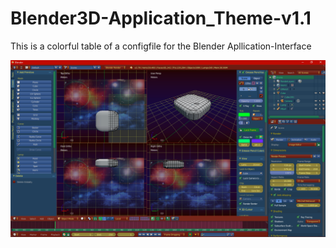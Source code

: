 # Blender3D-Application_Theme-v1.1
This is a colorful table of a configfile for the Blender Apllication-Interface

![Blender :: Screenshot](https://raw.githubusercontent.com/Sun24Y/Blender3D-Application_Theme-v1.1/master/app_screenshot.png)

